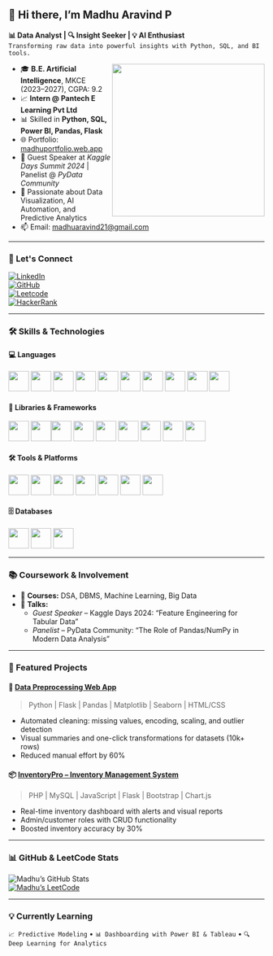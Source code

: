 ## 👋 Hi there, I’m Madhu Aravind P

**📊 Data Analyst | 🔍 Insight Seeker | 💡 AI Enthusiast**  
`Transforming raw data into powerful insights with Python, SQL, and BI tools.`

<img align="right" width="300" src="https://i.pinimg.com/originals/47/f0/34/47f0342cec72b800463bf003eac1257e.gif">

- 🎓 **B.E. Artificial Intelligence**, MKCE (2023–2027), CGPA: 9.2  
- 📈 **Intern @ Pantech E Learning Pvt Ltd**  
- 📊 Skilled in **Python, SQL, Power BI, Pandas, Flask**  
- 🌐 Portfolio: [madhuportfolio.web.app](https://madhuportfolio-3bba7.web.app/)  
- 🧠 Guest Speaker at *Kaggle Days Summit 2024* | Panelist @ *PyData Community*  
- 🔎 Passionate about Data Visualization, AI Automation, and Predictive Analytics  
- 📫 Email: madhuaravind21@gmail.com

---

### 🔗 Let's Connect

[![LinkedIn](https://img.shields.io/badge/LinkedIn-MadhuAravindP-blue?style=for-the-badge&logo=linkedin&logoColor=white)](https://www.linkedin.com/in/madhuaravind-p-a18325290/)  
[![GitHub](https://img.shields.io/badge/GitHub-Madhuarvind-333?style=for-the-badge&logo=github)](https://github.com/Madhuarvind)  
[![Leetcode](https://img.shields.io/badge/Leetcode-Madhuaravind-orange?style=for-the-badge&logo=leetcode&logoColor=white)](https://leetcode.com/u/Madhuaravind/)  
[![HackerRank](https://img.shields.io/badge/HackerRank-Madhu_P-2EC866?style=for-the-badge&logo=HackerRank&logoColor=white)](https://www.hackerrank.com/profile/madhuaravind21)

---

### 🛠️ Skills & Technologies

#### 💻 Languages  
<img src="https://img.icons8.com/color/48/python.png" height="40"/> <img src="https://img.icons8.com/ios-filled/48/sql.png" height="40"/> <img src="https://img.icons8.com/color/48/c-programming.png" height="40"/> <img src="https://img.icons8.com/color/48/c-plus-plus-logo.png" height="40"/> <img src="https://img.icons8.com/color/48/java-coffee-cup-logo.png" height="40"/> <img src="https://img.icons8.com/color/48/html-5.png" height="40"/> <img src="https://img.icons8.com/color/48/css3.png" height="40"/> <img src="https://img.icons8.com/color/48/javascript--v1.png" height="40"/> <img src="https://img.icons8.com/officel/48/php-logo.png" height="40"/> <img src="https://img.icons8.com/color/48/google-bigquery.png" height="40"/>

#### 🧠 Libraries & Frameworks  
<img src="https://img.icons8.com/color/48/pandas.png" height="40"/> <img src="https://img.icons8.com/color/48/numpy.png" height="40"/><img src="https://img.icons8.com/external-soft-fill-juicy-fish/48/external-matplotlib-python-programming-soft-fill-soft-fill-juicy-fish.png" height="40"/> <img src="https://seaborn.pydata.org/_static/logo-wide-lightbg.svg" height="40"/> <img src="https://seaborn.pydata.org/_static/logo-wide-lightbg.svg" height="40"/>  <img src="https://scikit-learn.org/stable/_static/scikit-learn-logo-small.png" height="40"/> <img src="https://img.icons8.com/color/48/tensorflow.png" height="40"/> <img src="https://img.icons8.com/color/48/plotly.png" height="40"/> <img src="https://img.icons8.com/ios-filled/50/000000/flask.png" height="40"/>

#### 🛠 Tools & Platforms  
<img src="https://img.icons8.com/color/48/microsoft-power-bi.png" height="40"/> <img src="https://img.icons8.com/color/48/tableau-software.png" height="40"/> <img src="https://img.icons8.com/color/48/microsoft-excel-2019--v1.png" height="40"/> <img src="https://img.icons8.com/color/48/visual-studio-code-2019.png" height="40"/> <img src="https://img.icons8.com/ios-glyphs/48/github.png" height="40"/>  <img src="https://img.icons8.com/external-tal-revivo-color-tal-revivo/48/external-jupyter-a-browser-based-interactive-computing-environment-logo-color-tal-revivo.png" height="40"/> <img src="https://img.icons8.com/color/48/google-bigquery.png" height="40"/>

#### 🗄️ Databases  
<img src="https://img.icons8.com/fluency/48/mysql-logo.png" height="40"/> <img src="https://img.icons8.com/color/48/mongodb.png" height="40"/> <img src="https://upload.wikimedia.org/wikipedia/commons/3/38/SQLite370.svg" height="40"/>

---

### 📚 Coursework & Involvement

- 🧮 **Courses:** DSA, DBMS, Machine Learning, Big Data  
- 🎤 **Talks:**  
  - *Guest Speaker* – Kaggle Days 2024: “Feature Engineering for Tabular Data”  
  - *Panelist* – PyData Community: “The Role of Pandas/NumPy in Modern Data Analysis”  

---

### 💼 Featured Projects

#### 🚀 [Data Preprocessing Web App](https://github.com/Madhuarvind/Data-preprocessing)
> Python | Flask | Pandas | Matplotlib | Seaborn | HTML/CSS  
- Automated cleaning: missing values, encoding, scaling, and outlier detection  
- Visual summaries and one-click transformations for datasets (10k+ rows)  
- Reduced manual effort by 60%

#### 📦 [InventoryPro – Inventory Management System](https://github.com/Madhuarvind/InventoryPro)
> PHP | MySQL | JavaScript | Flask | Bootstrap | Chart.js  
- Real-time inventory dashboard with alerts and visual reports  
- Admin/customer roles with CRUD functionality  
- Boosted inventory accuracy by 30%

---

### 📊 GitHub & LeetCode Stats

![Madhu’s GitHub Stats](https://github-readme-stats.vercel.app/api?username=Madhuarvind&show_icons=true&theme=tokyonight)  
[![Madhu’s LeetCode](https://leetcard.jacoblin.cool/Madhuaravind?ext=contest&theme=dark)](https://leetcode.com/u/Madhuaravind/)

---

### 💡 Currently Learning

`📈 Predictive Modeling` • `📊 Dashboarding with Power BI & Tableau` • `🔍 Deep Learning for Analytics`

